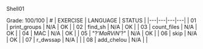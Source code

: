 Shell01

Grade: 100/100
| #  | EXERCISE  | LANGUAGE  | STATUS  |
|---|---|---|---|
| 01  | print_groups  | N/A  | OK  |
| 02  | find_sh  | N/A  | OK  |
| 03  | count_files  | N/A  | OK  |
| 04  | MAC  | N/A  | OK  |
| 05  | "?$’MaRViN’$?"  | N/A  | OK  |
| 06  | skip  | N/A  | OK  |
| 07  | r_dwssap  | N/A  |   |
| 08  | add_chelou  | N/A  |   |
